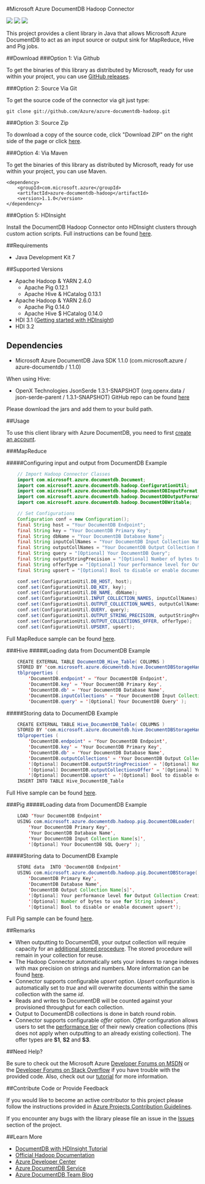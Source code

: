 #Microsoft Azure DocumentDB Hadoop Connector

![](https://img.shields.io/github/release/azure/azure-documentdb-hadoop.svg)
![](https://img.shields.io/maven-central/v/com.microsoft.azure/azure-documentdb-hadoop.svg)
![](https://img.shields.io/github/issues/azure/azure-documentdb-hadoop.svg)

This project provides a client library in Java that allows Microsoft Azure DocumentDB to act as an input source or output sink for MapReduce, Hive and Pig jobs.

##Download
###Option 1: Via Github

To get the binaries of this library as distributed by Microsoft, ready for use within your project, you can use [GitHub releases](https://github.com/Azure/azure-documentdb-hadoop/releases).

###Option 2: Source Via Git

To get the source code of the connector via git just type:

    git clone git://github.com/Azure/azure-documentdb-hadoop.git

###Option 3: Source Zip

To download a copy of the source code, click "Download ZIP" on the right side of the page or click [here](https://github.com/Azure/azure-documentdb-hadoop/archive/master.zip). 

###Option 4: Via Maven

To get the binaries of this library as distributed by Microsoft, ready for use within your project, you can use Maven. 

    <dependency>
    	<groupId>com.microsoft.azure</groupId>
    	<artifactId>azure-documentdb-hadoop</artifactId>
    	<version>1.1.0</version>
    </dependency>

###Option 5: HDInsight

Install the DocumentDB Hadoop Connector onto HDInsight clusters through custom action scripts. Full instructions can be found [here](https://azure.microsoft.com/documentation/articles/documentdb-run-hadoop-with-hdinsight/). 

##Requirements
* Java Development Kit 7

##Supported Versions
* Apache Hadoop & YARN 2.4.0
    * Apache Pig 0.12.1
    * Apache Hive & HCatalog 0.13.1
* Apache Hadoop & YARN 2.6.0
    * Apache Pig 0.14.0
    * Apache Hive $ HCatalog 0.14.0
* HDI 3.1 ([Getting started with HDInsight](https://azure.microsoft.com/documentation/articles/documentdb-run-hadoop-with-hdinsight/))
* HDI 3.2

## Dependencies
* Microsoft Azure DocumentDB Java SDK 1.1.0 (com.microsoft.azure / azure-documentdb / 1.1.0)

When using Hive:
* OpenX Technologies JsonSerde 1.3.1-SNAPSHOT (org.openx.data / json-serde-parent / 1.3.1-SNAPSHOT)
    GitHub repo can be found [here](https://github.com/rcongiu/Hive-JSON-Serde)

Please download the jars and add them to your build path. 

##Usage

To use this client library with Azure DocumentDB, you need to first [create an account](http://azure.microsoft.com/en-us/documentation/articles/documentdb-create-account/).

###MapReduce

#####Configuring input and output from DocumentDB Example
```Java
    // Import Hadoop Connector Classes
    import com.microsoft.azure.documentdb.Document;
    import com.microsoft.azure.documentdb.hadoop.ConfigurationUtil;
    import com.microsoft.azure.documentdb.hadoop.DocumentDBInputFormat;
    import com.microsoft.azure.documentdb.hadoop.DocumentDBOutputFormat;
    import com.microsoft.azure.documentdb.hadoop.DocumentDBWritable;

    // Set Configurations
    Configuration conf = new Configuration();
    final String host = "Your DocumentDB Endpoint";
    final String key = "Your DocumentDB Primary Key";
    final String dbName = "Your DocumentDB Database Name";
    final String inputCollNames = "Your DocumentDB Input Collection Name[s]";
    final String outputCollNames = "Your DocumentDB Output Collection Name[s]";
    final String query = "[Optional] Your DocumentDB Query";
    final String outputStringPrecision = "[Optional] Number of bytes to use for String indexes"
    final String offerType = "[Optional] Your performance level for Output Collection Creations";
    final String upsert = "[Optional] Bool to disable or enable document upsert";

    conf.set(ConfigurationUtil.DB_HOST, host);
    conf.set(ConfigurationUtil.DB_KEY, key);
    conf.set(ConfigurationUtil.DB_NAME, dbName);
    conf.set(ConfigurationUtil.INPUT_COLLECTION_NAMES, inputCollNames);
    conf.set(ConfigurationUtil.OUTPUT_COLLECTION_NAMES, outputCollNames);
    conf.set(ConfigurationUtil.QUERY, query);
    conf.set(ConfigurationUtil.OUTPUT_STRING_PRECISION, outputStringPrecision);
    conf.set(ConfigurationUtil.OUTPUT_COLLECTIONS_OFFER, offerType);
    conf.set(ConfigurationUtil.UPSERT, upsert);
```

Full MapReduce sample can be found [here](https://github.com/Azure/azure-documentdb-hadoop/blob/master/samples/MapReduceTutorial.java).

###Hive
#####Loading data from DocumentDB Example
```Java
    CREATE EXTERNAL TABLE DocumentDB_Hive_Table( COLUMNS )
    STORED BY 'com.microsoft.azure.documentdb.hive.DocumentDBStorageHandler'
    tblproperties (
        'DocumentDB.endpoint' = 'Your DocumentDB Endpoint',
        'DocumentDB.key' = 'Your DocumentDB Primary Key',
        'DocumentDB.db' = 'Your DocumentDB Database Name',
        'DocumentDB.inputCollections' = 'Your DocumentDB Input Collection Name[s]',
        'DocumentDB.query' = '[Optional] Your DocumentDB Query' );
```

#####Storing data to DocumentDB Example
```Java
    CREATE EXTERNAL TABLE Hive_DocumentDB_Table( COLUMNS )
    STORED BY 'com.microsoft.azure.documentdb.hive.DocumentDBStorageHandler' 
    tblproperties ( 
        'DocumentDB.endpoint' = 'Your DocumentDB Endpoint', 
        'DocumentDB.key' = 'Your DocumentDB Primary Key', 
        'DocumentDB.db' = 'Your DocumentDB Database Name', 
        'DocumentDB.outputCollections' = 'Your DocumentDB Output Collection Name[s]',
        '[Optional] DocumentDB.outputStringPrecision' = '[Optional] Number of bytes to use for String indexes',
        '[Optional] DocumentDB.outputCollectionsOffer' = '[Optional] Your performance level for Output Collection Creations',
        '[Optional] DocumentDB.upsert' = '[Optional] Bool to disable or enable document upsert');
    INSERT INTO TABLE Hive_DocumentDB_Table
```
Full Hive sample can be found [here](https://github.com/Azure/azure-documentdb-hadoop/blob/master/samples/Hive_Tutorial.hql).

###Pig
#####Loading data from DocumentDB Example
```Java
    LOAD 'Your DocumentDB Endpoint' 
    USING com.microsoft.azure.documentdb.hadoop.pig.DocumentDBLoader( 
        'Your DocumentDB Primary Key', 
        'Your DocumentDB Database Name',
        'Your DocumentDB Input Collection Name[s]',
        '[Optional] Your DocumentDB SQL Query' );
```

#####Storing data to DocumentDB Example
```Java
    STORE data  INTO 'DocumentDB Endpoint' 
    USING com.microsoft.azure.documentdb.hadoop.pig.DocumentDBStorage( 
        'DocumentDB Primary Key',
        'DocumentDB Database Name',
        'DocumentDB Output Collection Name[s]',
        '[Optional] Your performance level for Output Collection Creations',
        '[Optional] Number of bytes to use for String indexes',
        '[Optional] Bool to disable or enable document upsert');
```
Full Pig sample can be found [here](https://github.com/Azure/azure-documentdb-hadoop/blob/master/samples/Pig_Tutorial.pig).

##Remarks
* When outputting to DocumentDB, your output collection will require capacity for an [additional stored procedure](http://azure.microsoft.com/en-us/documentation/articles/documentdb-limits/). The stored procedure will remain in your collection for reuse.
* The Hadoop Connector automatically sets your indexes to range indexes with max precision on strings and numbers. More information can be found [here](http://azure.microsoft.com/en-us/documentation/articles/documentdb-indexing-policies/).
* Connector supports configurable *upsert* option. *Upsert* configuration is automatically set to *true* and will overwrite documents within the same collection with the same *id*. 
* Reads and writes to DocumentDB will be counted against your provisioned throughput for each collection.
* Output to DocumentDB collections is done in batch round robin.
* Connector supports configurable *offer* option. *Offer* configuration allows users to set the [performance tier](http://azure.microsoft.com/en-us/documentation/articles/documentdb-performance-levels/) of their newly creation collections (this does not apply when outputting to an already existing collection). The offer types are **S1**, **S2** and **S3**.

##Need Help?

Be sure to check out the Microsoft Azure [Developer Forums on MSDN](https://social.msdn.microsoft.com/forums/azure/en-US/home?forum=AzureDocumentDB) or the [Developer Forums on Stack Overflow](http://stackoverflow.com/questions/tagged/azure-documentdb) if you have trouble with the provided code. Also, check out our [tutorial](http://azure.microsoft.com/en-us/documentation/articles/documentdb-run-hadoop-with-hdinsight/) for more information.

##Contribute Code or Provide Feedback

If you would like to become an active contributor to this project please follow the instructions provided in [Azure Projects Contribution Guidelines](http://azure.github.io/guidelines.html).

If you encounter any bugs with the library please file an issue in the [Issues](https://github.com/Azure/azure-documentdb-hadoop/issues) section of the project.

##Learn More
* [DocumentDB with HDInsight Tutorial](https://azure.microsoft.com/documentation/articles/documentdb-run-hadoop-with-hdinsight/)
* [Official Hadoop Documentation](http://hadoop.apache.org/docs/current/hadoop-project-dist/hadoop-common/ClusterSetup.html)
* [Azure Developer Center](http://azure.microsoft.com/en-us/develop/java/)
* [Azure DocumentDB Service](http://azure.microsoft.com/en-us/documentation/services/documentdb/)
* [Azure DocumentDB Team Blog](http://blogs.msdn.com/b/documentdb/)
